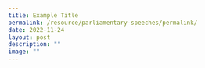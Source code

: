 ```yaml
---
title: Example Title
permalink: /resource/parliamentary-speeches/permalink/
date: 2022-11-24
layout: post
description: ""
image: ""
---
```

